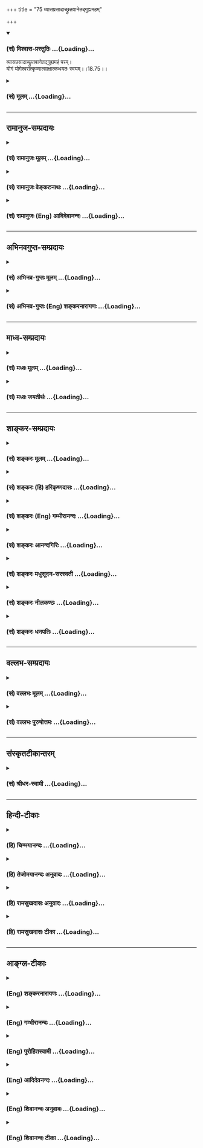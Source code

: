 +++
title = "75 व्यासप्रसादाच्छ्रुतवानेतद्गुह्यमहम्"

+++
<div class="js_include" newlevelforh1="3" title="(सं) विश्वास-प्रस्तुतिः" unfilled url="/purANam_vaiShNavam/mahAbhAratam/06-bhIShma-parva/03-bhagavad-gItA-parva/saMskRtam/vishvAsa-prastutiH/18_moxa-saMnyAsa-yogaH/75_vyAsaprasAdAchChr.md">
<details open><summary><h3>(सं) विश्वास-प्रस्तुतिः ...{Loading}...</h3></summary>

व्यासप्रसादाच्छ्रुतवानेतद्गुह्यमहं परम्।  
योगं योगेश्वरात्कृष्णात्साक्षात्कथयतः स्वयम्।।18.75।।
</details>
</div>
<div class="js_include collapsed" newlevelforh1="3" title="(सं) मूलम्" unfilled url="/purANam_vaiShNavam/mahAbhAratam/06-bhIShma-parva/03-bhagavad-gItA-parva/saMskRtam/mUlam/18_moxa-saMnyAsa-yogaH/75_vyAsaprasAdAchChr.md">
<details><summary><h3>(सं) मूलम् ...{Loading}...</h3></summary>

व्यासप्रसादाच्छ्रुतवानेतद्गुह्यमहं परम्।  
योगं योगेश्वरात्कृष्णात्साक्षात्कथयतः स्वयम्।।18.75।।
</details>
</div>


_________________
## रामानुज-सम्प्रदायः
<div class="js_include collapsed" newlevelforh1="3" title="(सं) रामानुजः मूलम्" unfilled url="/purANam_vaiShNavam/mahAbhAratam/06-bhIShma-parva/03-bhagavad-gItA-parva/saMskRtam/rAmAnujaH/mUlam/18_moxa-saMnyAsa-yogaH/75_vyAsaprasAdAchChr.md">
<details><summary><h3>(सं) रामानुजः मूलम् ...{Loading}...</h3></summary>

।।18.75।।**व्यासप्रसादाद्** व्यासानुग्रहेण दिव्यचक्षुःश्रोत्रलाभाद्
**एतत् परं** योगाख्यं **गुह्यं योगेश्वराद्**
ज्ञानबलैश्वर्यवीर्यशक्तितेजसां निधेः भगवतः **कृष्णात्** स्वयम् एव
**कथयतः साक्षात् श्रुतवान् अहम्।**

</details>
</div>
<div class="js_include collapsed" newlevelforh1="3" title="(सं) रामानुजः वेङ्कटनाथः" unfilled url="/purANam_vaiShNavam/mahAbhAratam/06-bhIShma-parva/03-bhagavad-gItA-parva/saMskRtam/rAmAnujaH/venkaTanAthaH/18_moxa-saMnyAsa-yogaH/75_vyAsaprasAdAchChr.md">
<details><summary><h3>(सं) रामानुजः वेङ्कटनाथः ...{Loading}...</h3></summary>

  
  
।।18.75।। मन्दस्य
मोहनकालुष्यनिवृत्तिलक्षणप्रसादस्यात्राभावात्व्यासानुग्रहेणेत्युक्तम्।
देवैरप्यदृश्यस्य श्रीविश्वरूपस्य दर्शनार्थं दूरस्थवाक्यश्रवणार्थं च
अनुग्रहावान्तरव्यापारमाह -- दिव्यचक्षुश्श्रोत्रलाभादिति।
अतीन्द्रियादिग्रहणसामर्थ्यादिमात्रेणात्र दिव्यत्वम्। एतदिति
नपुंसकनिष्पत्तये योगशब्दं विशेषणीकरोति -- योगाख्यमिति। परं ब्रह्म
इत्यकर्मणि योग्यताभिप्रायम्। तथाभूतमपि हि मया श्रुतमिति
व्यासमाहात्म्यव्यञ्जनम्। योगेश्वरात् इत्यत्र योगशब्दः कल्याणगुणयोगपरःएतां
विभूतिं योगं च \[10।7\] इति प्रागुक्तवदित्याह -- ज्ञानेति। स्वयमेव
कथयतः; न तु परैर्वाचयत इत्यर्थः। तेन वक्तृवैलक्षण्योक्तिः।
यथापञ्चरात्रस्य कृत्स्नस्य वक्ता नारायणः स्वयम् \[म.भा.12।348।68\]
इति। साक्षाच्छ्रुतवानहमिति -- न तु विवस्वदर्जुनादितच्छिष्यद्वारेत्यर्थः।
यद्वा दूरस्थोऽपि प्रत्यक्षं श्रुतवानिति।  
  

</details>
</div>
<div class="js_include collapsed" newlevelforh1="3" title="(सं) रामानुजः (Eng) आदिदेवानन्दः" unfilled url="/purANam_vaiShNavam/mahAbhAratam/06-bhIShma-parva/03-bhagavad-gItA-parva/saMskRtam/rAmAnujaH/english/AdidevAnandaH/18_moxa-saMnyAsa-yogaH/75_vyAsaprasAdAchChr.md">
<details><summary><h3>(सं) रामानुजः (Eng) आदिदेवानन्दः ...{Loading}...</h3></summary>

18.75 By the grace of Vyasa i.e., by the benefit of the divine sense of
perception, granted by him, I have heard this supreme mystery called
Yoga from Sri Krsna himself - Sri Krsna who is the treasure-house of
knowledge, strength, sovereignty, valour, power and brilliance.

</details>
</div>


_________________
## अभिनवगुप्त-सम्प्रदायः
<div class="js_include collapsed" newlevelforh1="3" title="(सं) अभिनव-गुप्तः मूलम्" unfilled url="/purANam_vaiShNavam/mahAbhAratam/06-bhIShma-parva/03-bhagavad-gItA-parva/saMskRtam/abhinava-guptaH/mUlam/18_moxa-saMnyAsa-yogaH/75_vyAsaprasAdAchChr.md">
<details><summary><h3>(सं) अभिनव-गुप्तः मूलम् ...{Loading}...</h3></summary>

।।18.74 -- 18.78।। इत्यहमित्यादि मतिर्ममेत्यन्तम्। संजयवचनेन
संवादमुपसंहरन एतदर्थस्य गाढप्रबन्धक्रमेण
निरन्तरचिन्तासन्तानोपकृतनैरन्तर्यादेव चान्ते
सुपरिस्फुटनिर्विकल्पानुभवरूपतामापाद्यमानं स्मरणमात्रमेव
परब्रह्मप्रदायकम् इत्युच्यते। एवं भगवदर्जुनसंवादमात्रस्मरणादेव
तत्त्वावाप्त्या +++(S; तत्त्वव्याप्त्या )+++ श्रीविजयविभूतय इति।  
  
।। शिवम्।। अत्र संग्रहश्लोकः -- भङ्क्त्वाऽज्ञानविमोहमन्थरमयीं
सत्त्वादिभिन्नां धियं  
  
प्राप्य स्वात्मविबोधसुन्दरतया +++(K स्वात्मविभूत -- )+++ विष्णुं
विकल्पातिगम्।  
  
यत्किञ्चित् स्वरसोद्यदिन्द्रियनिजव्यापारमात्रस्थिते ( तो )  
  
हेलातः कुरुते तदस्य सकलं संपद्यते शंकरम्।।।। इति
श्रीमहामाहेश्वराचार्यवर्यराजानकाभिनवगुप्तपाद  
  
विरचिते श्रीमद्भगवद्गीतार्थसंग्रहे अष्टादशोऽध्यायः।। \[ आचार्यप्रशस्तिः
\] श्रीमान् +++(S श्रीमत्कात्यायनो -- )+++ कात्यायनोऽभूद्वररुचिसदृशः
प्रस्फुरद्बोधतृप्त  
  
स्तद्वंशालंकृतो यः स्थिरमतिरभवत् सौशुकाख्योऽतिविद्वान्।  
  
विप्रः श्रीभूतिराजस्तदनु समभवत् तस्य सूनुर्महात्मा  
  
येनामी सर्वलोकास्तमसि निपतिताः प्रोद्धृतता भानुनेव।।1।। तच्चरणकमलमधुपो  
  
भगवद्गीतार्थसङ्ग्रहं व्यदधात्।  
  
अभिनवगुप्तः सद्द्विज  
  
लोटककृतचोदनावशतः +++(S लोठककृत -- ;N लोककृत)+++।।2।। अत इयमयथार्थं वा  
  
यथार्थमपि सर्वथा नैव।  
  
विदुषामसूयनीयं  
  
कृत्यमिदं बान्धवार्थं हि।।3।। अभिनवरूपा शक्ति  
  
स्तद्गुप्तो यो महेश्वरो देवः।  
  
तदुभयथामलरूपम् +++(; K; S तदुभययामल -- )+++  
  
अभिनवगुप्तं शिवं वन्दे।।4।। परिपूर्णोऽयं +++(This verse is given
differently in different Mss. S परिपूर्णोऽयं गीतार्थसंग्रहः।  
  
कृतिस्त्रिनयनचरणचिन्तनलब्ध  
  
प्रसिद्धेश्श्रीमदभिनवगुप्तस्य। ; N; K अत इत्ययमर्थसंग्रहः। \[ N
substitutes this sentence with  
  
परिपूर्णोऽयं श्रीमद्भगवद्गीतार्थसंग्रहः। \]  
  
कृतिश्चेयं परमेश्वरचरण \[ K adds सरोरुह \] चिन्तन  
  
लब्धचिदात्मसाक्षात्काराचार्याभिनवगुप्तपादानाम्। )+++ श्रीमद्  
  
भगवद्गीतार्थसंग्रहः \[ सु \] कृतिः।  
  
त्रिणयनचरण \[ वि \] चिन्तन  
  
लब्धप्रसिद्धेरभिनवगुप्तस्य।।5।।  
  
।। इति शिवम्।।

</details>
</div>
<div class="js_include collapsed" newlevelforh1="3" title="(सं) अभिनव-गुप्तः (Eng) शङ्करनारायणः" unfilled url="/purANam_vaiShNavam/mahAbhAratam/06-bhIShma-parva/03-bhagavad-gItA-parva/saMskRtam/abhinava-guptaH/english/shankaranArAyaNaH/18_moxa-saMnyAsa-yogaH/75_vyAsaprasAdAchChr.md">
<details><summary><h3>(सं) अभिनव-गुप्तः (Eng) शङ्करनारायणः ...{Loading}...</h3></summary>

18.75 See Comment under 18.78

</details>
</div>


_________________
## माध्व-सम्प्रदायः
<div class="js_include collapsed" newlevelforh1="3" title="(सं) मध्वः मूलम्" unfilled url="/purANam_vaiShNavam/mahAbhAratam/06-bhIShma-parva/03-bhagavad-gItA-parva/saMskRtam/madhvaH/mUlam/18_moxa-saMnyAsa-yogaH/75_vyAsaprasAdAchChr.md">
<details><summary><h3>(सं) मध्वः मूलम् ...{Loading}...</h3></summary>

।।18.75।। Sri Madhvacharya did not comment on this sloka.,

</details>
</div>
<div class="js_include collapsed" newlevelforh1="3" title="(सं) मध्वः जयतीर्थः" unfilled url="/purANam_vaiShNavam/mahAbhAratam/06-bhIShma-parva/03-bhagavad-gItA-parva/saMskRtam/madhvaH/jayatIrthaH/18_moxa-saMnyAsa-yogaH/75_vyAsaprasAdAchChr.md">
<details><summary><h3>(सं) मध्वः जयतीर्थः ...{Loading}...</h3></summary>

।।18.75।। Sri Jayatirtha did not comment on this sloka.  
  

</details>
</div>


_________________
## शाङ्कर-सम्प्रदायः
<div class="js_include collapsed" newlevelforh1="3" title="(सं) शङ्करः मूलम्" unfilled url="/purANam_vaiShNavam/mahAbhAratam/06-bhIShma-parva/03-bhagavad-gItA-parva/saMskRtam/shankaraH/mUlam/18_moxa-saMnyAsa-yogaH/75_vyAsaprasAdAchChr.md">
<details><summary><h3>(सं) शङ्करः मूलम् ...{Loading}...</h3></summary>

।।18.75।। --,**व्यासप्रसादात्** ततः दिव्यचक्षुर्लाभात् **श्रुतवान्** इमं
संवादं **गुह्यतमं परं योगम्;** योगार्थत्वात् ग्रन्थोऽपि योगः; संवादम्
इमं योगमेव वा **योगेश्वरात् कृष्णात् साक्षात् कथयतः स्वयम्;** न
परम्परया।।

</details>
</div>
<div class="js_include collapsed" newlevelforh1="3" title="(सं) शङ्करः (हि) हरिकृष्णदासः" unfilled url="/purANam_vaiShNavam/mahAbhAratam/06-bhIShma-parva/03-bhagavad-gItA-parva/saMskRtam/shankaraH/hindI/harikRShNadAsaH/18_moxa-saMnyAsa-yogaH/75_vyAsaprasAdAchChr.md">
<details><summary><h3>(सं) शङ्करः (हि) हरिकृष्णदासः ...{Loading}...</h3></summary>

।।18.75।। और इसे --, मैंने ( भगवान् ) व्यासजीकी कृपासे उनसे दिव्यचक्षु
पाकर इस परम गुह्य संवादको और परम योगको,( सुना ) अथवा ( यों समझो कि )
योगविषयक होनेसे यह संवाद ही योग है; अतः इस संवादरूप योगको मैंने योगेश्वर
भगवान् श्रीकृष्णसे; साक्षात् स्वयं कहते हुए सुना है; परम्परासे नहीं।

</details>
</div>
<div class="js_include collapsed" newlevelforh1="3" title="(सं) शङ्करः (Eng) गम्भीरानन्दः" unfilled url="/purANam_vaiShNavam/mahAbhAratam/06-bhIShma-parva/03-bhagavad-gItA-parva/saMskRtam/shankaraH/english/gambhIrAnandaH/18_moxa-saMnyAsa-yogaH/75_vyAsaprasAdAchChr.md">
<details><summary><h3>(सं) शङ्करः (Eng) गम्भीरानन्दः ...{Loading}...</h3></summary>

18.75 And vyasa-prasadat, through the favour of Vyasa, by having
received divine vision from him; aham, I; srutvan, heard; etat \[The
Commentator uses etam in the masculine gender, in place of etat in the
text, because it refers to the masculine word samvada.\] (should rather
be etam), this; guhyam, secret dialogue, such as it is; concerning the
param, supreme; Yogam, Yoga-or, this dialogue itself is the Yoga because
it is meant for it-; krsnat, from Krsna; yogeswarat, from the Lord of
yogas; kathayatah, while He was speaking; svayam, Himself; saksat,
actually; not indirectly through others.

</details>
</div>
<div class="js_include collapsed" newlevelforh1="3" title="(सं) शङ्करः आनन्दगिरिः" unfilled url="/purANam_vaiShNavam/mahAbhAratam/06-bhIShma-parva/03-bhagavad-gItA-parva/saMskRtam/shankaraH/AnandagiriH/18_moxa-saMnyAsa-yogaH/75_vyAsaprasAdAchChr.md">
<details><summary><h3>(सं) शङ्करः आनन्दगिरिः ...{Loading}...</h3></summary>

।।18.75।। प्रकृष्टं संवादं कथमश्रौषीरिति चेत्तत्राह -- **तं चेति।**
एतत्पदं संवादपरत्वात्पुंल्लिङ्गत्वेन नेतव्यमित्याह -- **एतमिति।**
परमपुरुषार्थौपयिकत्वात्परत्वं परं गुह्यमतिशयेन गुह्यं रहस्यमिति वा। योगो
ज्ञानं कर्म च तदर्थत्वादयं संवादो योग उक्तः; अथवा चित्तवृत्तिनिरोधस्य
योगस्याङ्गत्वादयं संवादो योग इत्याह -- **संवादमिति।** योगानामीश्वरो
योगेश्वरस्तदनुग्रहहेतुत्वाद्योगतत्फलयोस्ततः साक्षादव्यवधानेन श्रुतवान्न
परंपरयेत्याह -- **योगेश्वरादिति।** स्वयं स्वेन
परमेश्वरेणातिरस्कृतज्ञानैश्वर्यरूपेण कथयतो व्याचक्षाणादित्यर्थः।

</details>
</div>
<div class="js_include collapsed" newlevelforh1="3" title="(सं) शङ्करः मधुसूदन-सरस्वती" unfilled url="/purANam_vaiShNavam/mahAbhAratam/06-bhIShma-parva/03-bhagavad-gItA-parva/saMskRtam/shankaraH/madhusUdana-sarasvatI/18_moxa-saMnyAsa-yogaH/75_vyAsaprasAdAchChr.md">
<details><summary><h3>(सं) शङ्करः मधुसूदन-सरस्वती ...{Loading}...</h3></summary>

।।18.75।। व्यवहितस्यापि भगवदर्जुनसंवादस्य श्रवणयोग्यतामात्मन आह --
व्यासप्रसादादिति। व्यासदत्तदिव्यचक्षुःश्रोत्रादिलाभरूपात्
व्यासप्रसादादिमं परं गुह्यं योगं योगाव्यभिचारिहेतुं संवादं
योगेश्वरात्कृष्णात्स्वयं स्वेन पारमेश्वरेण रूपेण कथयतः साक्षादेवाहं
श्रुतवानस्मि न परंपरयेति स्वभाग्यमभिनन्दति। अत्रेममिति पुंलिङ्गपाठो
भाष्यकारैर्व्याख्यात एतदिति नपुंसकलिङ्गपाठस्यैव,योगसामानाधिकरण्येन
व्याख्यानमिदमिति तद्व्याख्यातारः।

</details>
</div>
<div class="js_include collapsed" newlevelforh1="3" title="(सं) शङ्करः नीलकण्ठः" unfilled url="/purANam_vaiShNavam/mahAbhAratam/06-bhIShma-parva/03-bhagavad-gItA-parva/saMskRtam/shankaraH/nIlakaNThaH/18_moxa-saMnyAsa-yogaH/75_vyAsaprasAdAchChr.md">
<details><summary><h3>(सं) शङ्करः नीलकण्ठः ...{Loading}...</h3></summary>

।।18.75।। कथमयं त्वया दूरस्थयोरपि वासुदेवार्जुनयोः संवादः श्रुत इत्यत आह
-- **व्यासप्रसादादिति।** भगवता व्यासेन दिव्यं चक्षुः श्रोत्रादिकं मह्यं
दत्तं येनाहं व्यवहितं विप्रकृष्टं वा सर्वं करतलामलकवद्विजानामि। अतो
व्यासप्रसादादेतच्छास्त्रं परं गुह्यं गोप्यं अहं श्रुतवान्। योगं चपश्य मे
योगमैश्वरम् इति प्रतिज्ञापूर्वकं प्रदर्शितं वैश्वरूप्यं तमपि दृष्टवानिति
शेषः। स्वयं कथयत इत्युक्तेअस्य महतो भूतस्य निःश्वसितमेतद्यदृग्वेदः इति
श्रुतेः स्वनिःश्वसितं वेदं शिष्याचार्यपरंपरया कथयत इत्यायाति तदर्थं
साक्षात्कथयत इति। सृष्ट्यादौ ब्रह्माणं प्रतीव इदानीमर्जुनं प्रति
साक्षात्कथयतः श्रुतवानहमित्यर्थः। तेन भगवदनुग्रहपात्रतया ब्रह्मणा समत्वं
स्वस्य द्योत्यते। अत्र एतद्योगमित्यभेदेनान्वये तु गुह्यपदापेक्षया
एतद्योगमिति पुंनपुंसकलिङ्गयोरपि सामानाधिकरण्यं शक्यं च यत्किंचिदश्नतापि
क्षुदुपहन्तुमित्यादाविव पूर्वप्रवृत्तलिङ्गसंस्कारप्राबल्यादुत्तरत्र
भिन्नलिङ्गविशेष्यलाभेऽपि पूर्वसंस्कारो न निवर्तत इति सामानाधिकरण्यं
विलिङ्गयोरपि वक्तुं शक्यमिति ज्ञेयम्।

</details>
</div>
<div class="js_include collapsed" newlevelforh1="3" title="(सं) शङ्करः धनपतिः" unfilled url="/purANam_vaiShNavam/mahAbhAratam/06-bhIShma-parva/03-bhagavad-gItA-parva/saMskRtam/shankaraH/dhanapatiH/18_moxa-saMnyAsa-yogaH/75_vyAsaprasAdAchChr.md">
<details><summary><h3>(सं) शङ्करः धनपतिः ...{Loading}...</h3></summary>

।।18.75।। व्यवहितस्त्वं कथं श्रुतवानित्यपेक्षायामाह --
व्यासप्रसादाल्लब्धदिव्येन्द्रियोऽहं इमं संवादं गुह्यमतिरहस्यं परं
योगार्थत्वादयं संवादोऽपि योगस्तं चित्तवृत्तिनिरोधस्य योगस्याङ्गत्वाद्वा
एष योगस्तं श्रुत्तवान् योगेश्वरात् कृष्णात्साक्षात्स्वयं कथयतः नतु
परंपरातः। योगानामीश्वरादित्युक्त्या व्यवहितेन मया येन योगसामर्थ्येन
श्रुतं तत् तस्यैव योगेश्वरस्य सामर्थ्यं नतु ममेति सूचयति। कृष्णादित्यनेन
कृष्णप्रसाद एव कृष्णद्वैपायनप्रसादो नत्वन्य इति ध्वनयति।

</details>
</div>


_________________
## वल्लभ-सम्प्रदायः
<div class="js_include collapsed" newlevelforh1="3" title="(सं) वल्लभः मूलम्" unfilled url="/purANam_vaiShNavam/mahAbhAratam/06-bhIShma-parva/03-bhagavad-gItA-parva/saMskRtam/vallabhaH/mUlam/18_moxa-saMnyAsa-yogaH/75_vyAsaprasAdAchChr.md">
<details><summary><h3>(सं) वल्लभः मूलम् ...{Loading}...</h3></summary>

।।18.75।। ननु कथमेवं त्वया श्रुतोऽयं संवाद इति चेत्तत्राऽऽह --
व्यासप्रसादादिति। दिव्यचक्षुः श्रोत्रादि मह्यं दत्तं; वासुदेवेनार्जुनाय
इव। तदेतत्परमं गुह्यं योगं साक्षात्स्वयं कथयतो योगेश्वरात्कृष्णाद्धेतोः
परं अनेन कृष्णसम्बन्धात्परत्वमुक्तं तेन साक्षाद्भगवद्वाक्यत्वमेव
सिद्ध्यतिया स्वयं पद्मनाभस्य मुखपद्माद्विनिस्सृता; इति
गीतामाहात्म्यवाक्यात्वेदाः श्रीकृष्णवाक्यानि इति श्रीमदाचार्योक्तेश्च।
तेनैतदर्जुनस्य प्रबोधकं जातमित्यर्थः। न चेश्वरानुगीतोपदेश एवार्जुनस्य
प्रबोधक इति वाच्यं; एतच्छेषभूतत्वादिति गृहाण।

</details>
</div>
<div class="js_include collapsed" newlevelforh1="3" title="(सं) वल्लभः पुरुषोत्तमः" unfilled url="/purANam_vaiShNavam/mahAbhAratam/06-bhIShma-parva/03-bhagavad-gItA-parva/saMskRtam/vallabhaH/puruShottamaH/18_moxa-saMnyAsa-yogaH/75_vyAsaprasAdAchChr.md">
<details><summary><h3>(सं) वल्लभः पुरुषोत्तमः ...{Loading}...</h3></summary>

  
  
।।18.75।। ननु द्वेषभावसम्बन्धे सति कथं श्रुतं इत्यत आह --
व्यासप्रसादादिति। व्यासस्य भगवज्ज्ञानावतारस्य प्रसादात्
चक्षुश्श्रोत्रादिकं व्यासेनालौकिकं दिव्यं दत्तं; तेन श्रुतवानस्मि। किं
तदिति श्रुतं इत्यत आह। एतत् परिदृश्यमानं गुह्यं गोप्यं परं सर्वोत्कृष्टं
योगं योगेश्वरात् कृष्णात् साक्षात् स्वयं कथयतःश्रुतवानस्मि।  
  

</details>
</div>


_________________
## संस्कृतटीकान्तरम्
<div class="js_include collapsed" newlevelforh1="3" title="(सं) श्रीधर-स्वामी" unfilled url="/purANam_vaiShNavam/mahAbhAratam/06-bhIShma-parva/03-bhagavad-gItA-parva/saMskRtam/shrIdhara-svAmI/18_moxa-saMnyAsa-yogaH/75_vyAsaprasAdAchChr.md">
<details><summary><h3>(सं) श्रीधर-स्वामी ...{Loading}...</h3></summary>

।।18.75।। आत्मनस्तच्छ्रवणे संभावनामाह **-- व्यासप्रसादादिति।** भगवता
व्यासेन दिव्यं चक्षुःश्रोत्रादि मह्यं दत्तम्; अतो व्यासस्य प्रसादादेतदहं
श्रुतवानस्मि। किं तदित्यपेक्षायामाह परं योगम्। परत्वमाविष्करोति।
योगेश्वराच्छ्रीकृष्णात्स्वयमेव साक्षात्कथयतः श्रुतवानिति।

</details>
</div>


_________________
## हिन्दी-टीकाः
<div class="js_include collapsed" newlevelforh1="3" title="(हि) चिन्मयानन्दः" unfilled url="/purANam_vaiShNavam/mahAbhAratam/06-bhIShma-parva/03-bhagavad-gItA-parva/hindI/chinmayAnandaH/18_moxa-saMnyAsa-yogaH/75_vyAsaprasAdAchChr.md">
<details><summary><h3>(हि) चिन्मयानन्दः ...{Loading}...</h3></summary>

।।18.75।। महाभारत युद्ध के प्रारम्भ होने के पूर्व; महर्षि व्यास जी ने
धृतराष्ट्र को दिव्य दृष्टि का वरदान देने की अपनी इच्छा प्रकट की थी।
परन्तु धृतराष्ट्र में उस वरदान को स्वीकार करने का साहस नहीं था। अत
धृतराष्ट्र के अनुरोधानुसार युद्ध का सम्पूर्ण वृतान्त जानने के लिए संजय
को दिव्य दृष्टि प्रदान की गयी। इस प्रकार; संजय सम्पूर्ण युद्धभूमि को देख
सकने तथा वहाँ के संवादों को सुनने में भी समर्थ हुआ था। वैभवशाली राज
प्रासाद में बैठकर वही अन्ध धृतराष्ट्र को युद्ध का वृतान्त सुनाता था।
श्रीकृष्णार्जुन के संवाद के द्वारा परम् गुह्य ज्ञान के श्रवण का सुअवसर
पाकर संजय कृतार्थ हो गया था। स्वाभाविक है कि वह सिद्ध कवि महर्षि व्यास
जी के प्रति अपनी कृतज्ञता प्रकट करता है और वह मन ही मन महाभारत के
रचयिता; अतुलनीय सिद्ध कवि वेदव्यासजी को प्रणाम करता है। साक्षात् योगेश्वर
श्रीकृष्ण से सुना ऐसी बात नहीं है कि संजय ने इसके पूर्व कभी औपनिषदिक
ज्ञान को सुना ही नहीं था; जिससे वह इस अवसर पर विस्मयविमुग्ध हो जाय। उसके
आनन्द का कारण यह था कि उसे इस ज्ञान का श्रवण करने का ऐसा अवसर मिला; जब
साक्षात् योगेश्वर भगवान् श्रीकृष्ण स्वयं ही इस ज्ञान का उपदेश अपने
मुखारविन्द से दे रहे थे। यहाँ; पुन; संजय का प्रयत्न धृतराष्ट्र को यह
सूचित करना है कि गीताचार्य श्रीकृष्ण कोई देवकीपुत्र गोपबाल ही नहीं थे;
वरन् वे सर्वशक्तिमान् परमात्मा ही थे। स्वयं उन्होंने ने ही अर्जुन को
मोहनिद्रा से जगाया था और वे अपने भक्त के रथ के सारथी के रूप में कार्य भी
कर रहे थे। वह अन्ध राजा को स्मरण कराता है कि यद्यपि धृतराष्ट्र पुत्रों
की सेना पाण्डवों की सेना से अधिक विशाल और शास्त्रास्त्रों से सुसज्जित
थी; तथापि उसका विनाश अवश्यंभावी था; क्योंकि उन्हें अपने शत्रुपक्ष में
स्वयं अनन्त परमात्मा का ही सामना करना था। संजय आगे कहता है

</details>
</div>
<div class="js_include collapsed" newlevelforh1="3" title="(हि) तेजोमयानन्दः अनुवादः" unfilled url="/purANam_vaiShNavam/mahAbhAratam/06-bhIShma-parva/03-bhagavad-gItA-parva/hindI/tejomayAnandaH/anuvAdaH/18_moxa-saMnyAsa-yogaH/75_vyAsaprasAdAchChr.md">
<details><summary><h3>(हि) तेजोमयानन्दः अनुवादः ...{Loading}...</h3></summary>

।।18.75।। व्यास जी की कृपा से मैंने इस परम् गुह्य योग को साक्षात् कहते
हुए स्वयं योगोश्वर श्रीकृष्ण भगवान् से सुना।।  
  

</details>
</div>
<div class="js_include collapsed" newlevelforh1="3" title="(हि) रामसुखदासः अनुवादः" unfilled url="/purANam_vaiShNavam/mahAbhAratam/06-bhIShma-parva/03-bhagavad-gItA-parva/hindI/rAmasukhadAsaH/anuvAdaH/18_moxa-saMnyAsa-yogaH/75_vyAsaprasAdAchChr.md">
<details><summary><h3>(हि) रामसुखदासः अनुवादः ...{Loading}...</h3></summary>

।।18.75।। व्यासजीकी कृपासे मैंने स्वयं इस परम गोपनीय योग (गीता-ग्रन्थ) को
कहते हुए साक्षात् योगेश्वर भगवान् श्रीकृष्णसे सुना है।

</details>
</div>
<div class="js_include collapsed" newlevelforh1="3" title="(हि) रामसुखदासः टीका" unfilled url="/purANam_vaiShNavam/mahAbhAratam/06-bhIShma-parva/03-bhagavad-gItA-parva/hindI/rAmasukhadAsaH/TIkA/18_moxa-saMnyAsa-yogaH/75_vyAsaprasAdAchChr.md">
<details><summary><h3>(हि) रामसुखदासः टीका ...{Loading}...</h3></summary>

।।18.75।।***व्याख्या --***  **व्यासप्रसादात् श्रुतवान् --** सञ्जयने जब
भगवान् श्रीकृष्ण और महात्मा अर्जुनका पूरा संवाद सुना; तब वे बड़े प्रसन्न
हुए। अब उसी प्रसन्नतामें वे कह रहे हैं कि ऐसा परम गोपनीय योग मैंने
भगवान् व्यासजीकी कृपासे सुना व्यासजीकी कृपासे सुननेका तात्पर्य यह है कि
भगवान्ने **यत्तेऽहं प्रीयमाणाय वक्ष्यामि हितकाम्यया** (10। 1);
**इष्टोऽसि मे दृढमिति ततो वक्ष्यामि ते हितम्** (18। 64); **मामेवैष्यसि
सत्यं** ते प्रतिजाने प्रियोऽसि मे **(18। 65);** अहं त्वा सर्वपापेभ्यो
मोक्षयिष्यामि मा शुचः **(18। 66)** आदिआदि प्यारे वचनोंसे अपना हृदय खोलकर
अर्जुनसे जो बातें कही हैं; उन बातोंको सुननेमें केवल व्यासदेवजीकी कृपा ही
है अर्थात् सब बातें मैंने व्यासजीकी कृपासे ही सुनी हैं।**एतद् गुह्यं परं
योगम् --** समस्त योगोंके महान् ईश्वरके द्वारा कहा जानेसे यह
गीताशास्त्रयोग अर्थात् योगशास्त्र है। यह गीताशास्त्र अत्यन्त श्रेष्ठ और
गोपनीय है। इसके समान श्रेष्ठ और गोपनीय दूसरा कोई संवाद देखनेसुननेमें
नहीं आता। जीवका भगवान्के साथ जो नित्यसम्बन्ध है; उसका नामयोग है। उस
नित्ययोगकी पहचान करानेके लिये कर्मयोग; ज्ञानयोग आदि योग कहे गये हैं। उन
योगोंके समुदायका वर्णन गीतामें होनेसे गीता भीयोग,अर्थात् योगशास्त्र
है।**योगेश्वरात्कृष्णात्साक्षात्कथयतः स्वयम् --** सञ्जयके आनन्दकी कोई
सीमा नहीं रही है। इसलिये वे हर्षोल्लासमें भरकर कह रहे हैं कि इस योगमें
मैंने समस्त योगोंके महान् ईश्वर साक्षात् भगवान् श्रीकृष्णके मुखसे सुना
है। सञ्जयको **योगेश्वरात्; कृष्णात्; साक्षात्; कथयतः; स्वयम् --** ये
पाँच शब्द कहनेकी क्या आवश्यकता थी सञ्जय इन शब्दोंका प्रयोग करके यह कहना
चाहते हैं कि मैंने यह संवाद परम्परामें नहीं सुना है और किसीने मुझे
सुनाया हैऐसी बात भी नहीं इसको तो मैंने खुद भगवान्के कहतेकहते सुना है  
  

</details>
</div>


_________________
## आङ्ग्ल-टीकाः
<div class="js_include collapsed" newlevelforh1="3" title="(Eng) शङ्करनारायणः" unfilled url="/purANam_vaiShNavam/mahAbhAratam/06-bhIShma-parva/03-bhagavad-gItA-parva/english/shankaranArAyaNaH/18_moxa-saMnyAsa-yogaH/75_vyAsaprasAdAchChr.md">
<details><summary><h3>(Eng) शङ्करनारायणः ...{Loading}...</h3></summary>

18.75. Through the grace of Vyasa, I have heard this highly secret
supreme Yoga from Krsna, the Lord of the Yogins, while He was Himself
imparting it personally.

</details>
</div>
<div class="js_include collapsed" newlevelforh1="3" title="(Eng) गम्भीरानन्दः" unfilled url="/purANam_vaiShNavam/mahAbhAratam/06-bhIShma-parva/03-bhagavad-gItA-parva/english/gambhIrAnandaH/18_moxa-saMnyAsa-yogaH/75_vyAsaprasAdAchChr.md">
<details><summary><h3>(Eng) गम्भीरानन्दः ...{Loading}...</h3></summary>

18.75 Through the favour of Vyasa I heard this secret concerning the
supreme Yoga from Krsna, the Lord of yogas, while He Himself was
actually speaking!

</details>
</div>
<div class="js_include collapsed" newlevelforh1="3" title="(Eng) पुरोहितस्वामी" unfilled url="/purANam_vaiShNavam/mahAbhAratam/06-bhIShma-parva/03-bhagavad-gItA-parva/english/purohitasvAmI/18_moxa-saMnyAsa-yogaH/75_vyAsaprasAdAchChr.md">
<details><summary><h3>(Eng) पुरोहितस्वामी ...{Loading}...</h3></summary>

18.75 Through the blessing of the sage Vyasa, I listened to this secret
and noble science from the lips of its Master, the Lord Shri Krishna.

</details>
</div>
<div class="js_include collapsed" newlevelforh1="3" title="(Eng) आदिदेवनन्दः" unfilled url="/purANam_vaiShNavam/mahAbhAratam/06-bhIShma-parva/03-bhagavad-gItA-parva/english/AdidevanandaH/18_moxa-saMnyAsa-yogaH/75_vyAsaprasAdAchChr.md">
<details><summary><h3>(Eng) आदिदेवनन्दः ...{Loading}...</h3></summary>

18.75 By the grace of Vyasa have I heard this supreme mystery of Yoga as
declared in person by Krsna, the Lord of Yoga.

</details>
</div>
<div class="js_include collapsed" newlevelforh1="3" title="(Eng) शिवानन्दः अनुवादः" unfilled url="/purANam_vaiShNavam/mahAbhAratam/06-bhIShma-parva/03-bhagavad-gItA-parva/english/shivAnandaH/anuvAdaH/18_moxa-saMnyAsa-yogaH/75_vyAsaprasAdAchChr.md">
<details><summary><h3>(Eng) शिवानन्दः अनुवादः ...{Loading}...</h3></summary>

18.75 Through the grace of Vyasa I have heard this supreme and most
secret Yoga direct from Krishna, the Lord of Yoga, Himself declaring it.

</details>
</div>
<div class="js_include collapsed" newlevelforh1="3" title="(Eng) शिवानन्दः टीका" unfilled url="/purANam_vaiShNavam/mahAbhAratam/06-bhIShma-parva/03-bhagavad-gItA-parva/english/shivAnandaH/TIkA/18_moxa-saMnyAsa-yogaH/75_vyAsaprasAdAchChr.md">
<details><summary><h3>(Eng) शिवानन्दः टीका ...{Loading}...</h3></summary>

18.75 व्यासप्रसादात् through the grace of Vyasa; श्रुतवान् have heard;
एतत् this; गुह्यम् secret; अहम् I; परम् supreme; योगम् Yoga; योगेश्वरात्
from the Lord of Yoga; कृष्णात् from Krishna; साक्षात् directly; कथयतः
declaring; स्वयम् Himself.Commentary Through the grace of Vyasa By
obtaining the divine eye from him.Yoga This dialogue between Krishna and
Arjuna; I have heard it direct from Him. This dialogue is called Yoga
because it treats of Yoga and it leads to the attainment of union with
the Lord.

</details>
</div>
